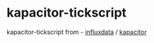 # kapacitor-tickscript
kapacitor-tickscript
from - [influxdata](https://www.influxdata.com/) / [kapacitor](https://docs.influxdata.com/kapacitor)
